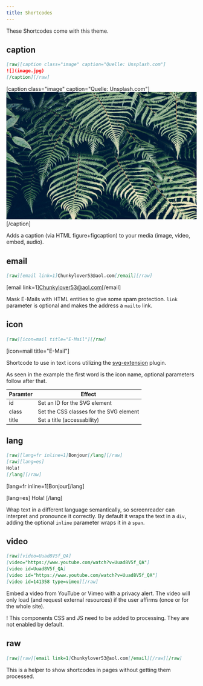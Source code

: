 ```yaml
---
title: Shortcodes
---
```

These Shortcodes come with this theme.

## caption

```md
[raw][caption class="image" caption="Quelle: Unsplash.com"]
![](image.jpg)
[/caption][/raw]
```

[caption class="image" caption="Quelle: Unsplash.com"]
![](../../_heros/farn.jpg)
[/caption]

Adds a caption (via HTML figure+figcaption) to your media (image, video, embed, audio).

## email

```md
[raw][email link=1]Chunkylover53@aol.com[/email][/raw]
```

[email link=1]Chunkylover53@aol.com[/email]

Mask E-Mails with HTML entities to give some spam protection. `link` parameter is optional and makes the address a `mailto` link.


## icon

```md
[raw][icon=mail title="E-Mail"][/raw]
```

[icon=mail title="E-Mail"]

Shortcode to use in text icons utilizing the [svg-extension](https://github.com/bitstarr/grav-plugin-svg-extension) plugin.

As seen in the example the first word is the icon name, optional parameters follow after that.

| Paramter | Effect |
| --- | --- |
| id | Set an ID for the SVG element |
| class | Set the CSS classes for the SVG element |
| title | Set a title (accessability) |


## lang

```md
[raw][lang=fr inline=1]Bonjour[/lang][/raw]
[raw][lang=es]
Hola!
[/lang][/raw]
```

[lang=fr inline=1]Bonjour[/lang]

[lang=es]
Hola!
[/lang]

Wrap text in a different language semantically, so screenreader can interpret and pronounce it correctly. By default it wraps the text in a `div`, adding the optional `inline` parameter wraps it in a `span`.

## video

```md
[raw][video=Uuad8V5f_QA]
[video="https://www.youtube.com/watch?v=Uuad8V5f_QA"]
[video id=Uuad8V5f_QA]
[video id="https://www.youtube.com/watch?v=Uuad8V5f_QA"]
[video id=141358 type=vimeo][/raw]
```

Embed a video from YouTube or Vimeo with a privacy alert. The video will only load (and request external resources) if the user affirms (once or for the whole site).

! This components CSS and JS need to be added to processing. They are not enabled by default.

## raw

```md
[raw][raw][email link=1]Chunkylover53@aol.com[/email][/raw][/raw]
```

This is a helper to show shortcodes in pages without getting them processed.